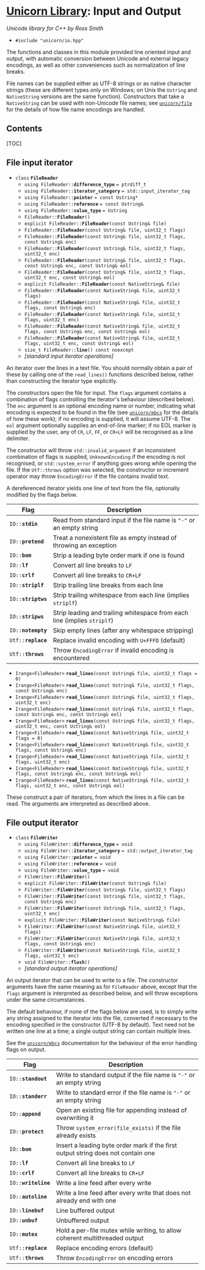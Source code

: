 # [Unicorn Library](index.html): Input and Output #

_Unicode library for C++ by Ross Smith_

* `#include "unicorn/io.hpp"`

The functions and classes in this module provided line oriented input and
output, with automatic conversion between Unicode and external legacy
encodings, as well as other conveniences such as normalization of line breaks.

File names can be supplied either as UTF-8 strings or as native character
strings (these are different types only on Windows; on Unix the `Ustring` and
`NativeString` versions are the same function). Constructors that take a
`NativeString` can be used with non-Unicode file names; see
[`unicorn/file`](file.html) for the details of how file name encodings are
handled.

## Contents ##

[TOC]

## File input iterator ##

* `class` **`FileReader`**
    * `using FileReader::`**`difference_type`** `= ptrdiff_t`
    * `using FileReader::`**`iterator_category`** `= std::input_iterator_tag`
    * `using FileReader::`**`pointer`** `= const Ustring*`
    * `using FileReader::`**`reference`** `= const Ustring&`
    * `using FileReader::`**`value_type`** `= Ustring`
    * `FileReader::`**`FileReader`**`()`
    * `explicit FileReader::`**`FileReader`**`(const Ustring& file)`
    * `FileReader::`**`FileReader`**`(const Ustring& file, uint32_t flags)`
    * `FileReader::`**`FileReader`**`(const Ustring& file, uint32_t flags, const Ustring& enc)`
    * `FileReader::`**`FileReader`**`(const Ustring& file, uint32_t flags, uint32_t enc)`
    * `FileReader::`**`FileReader`**`(const Ustring& file, uint32_t flags, const Ustring& enc, const Ustring& eol)`
    * `FileReader::`**`FileReader`**`(const Ustring& file, uint32_t flags, uint32_t enc, const Ustring& eol)`
    * `explicit FileReader::`**`FileReader`**`(const NativeString& file)`
    * `FileReader::`**`FileReader`**`(const NativeString& file, uint32_t flags)`
    * `FileReader::`**`FileReader`**`(const NativeString& file, uint32_t flags, const Ustring& enc)`
    * `FileReader::`**`FileReader`**`(const NativeString& file, uint32_t flags, uint32_t enc)`
    * `FileReader::`**`FileReader`**`(const NativeString& file, uint32_t flags, const Ustring& enc, const Ustring& eol)`
    * `FileReader::`**`FileReader`**`(const NativeString& file, uint32_t flags, uint32_t enc, const Ustring& eol)`
    * `size_t FileReader::`**`line`**`() const noexcept`
    * _[standard input iterator operations]_

An iterator over the lines in a text file. You should normally obtain a pair
of these by calling one of the `read_lines()` functions described below,
rather than constructing the iterator type explicitly.

The constructors open the file for input. The `flags` argument contains a
combination of flags controlling the  iterator's behaviour (described below).
The `enc` argument is an optional encoding name or number, indicating what
encoding is expected to be found in the file (see [`unicorn/mbcs`](mbcs.html)
for the details of how these work); if no encoding is supplied, it will assume
UTF-8. The `eol` argument optionally supplies an end-of-line marker; if no EOL
marker is supplied by the user, any of `CR`, `LF`, `FF`, or `CR+LF` will be
recognised as a line delimiter.

The constructor will throw `std::invalid_argument` if an inconsistent
combination of flags is supplied, `UnknownEncoding` if the encoding is not
recognised, or `std::system_error` if anything goes wrong while opening the
file. If the `Utf::throws` option was selected, the constructor or increment
operator may throw `EncodingError` if the file contains invalid text.

A dereferenced iterator yields one line of text from the file, optionally
modified by the flags below.

Flag                  | Description
----                  | -----------
`IO::`**`stdin`**     | Read from standard input if the file name is `"-"` or an empty string
`IO::`**`pretend`**   | Treat a nonexistent file as empty instead of throwing an exception
`IO::`**`bom`**       | Strip a leading byte order mark if one is found
`IO::`**`lf`**        | Convert all line breaks to `LF`
`IO::`**`crlf`**      | Convert all line breaks to `CR+LF`
`IO::`**`striplf`**   | Strip trailing line breaks from each line
`IO::`**`striptws`**  | Strip trailing whitespace from each line (implies `striplf`)
`IO::`**`stripws`**   | Strip leading and trailing whitespace from each line (implies `striplf`)
`IO::`**`notempty`**  | Skip empty lines (after any whitespace stripping)
`Utf::`**`replace`**  | Replace invalid encoding with `U+FFFD` (default)
`Utf::`**`throws`**   | Throw `EncodingError` if invalid encoding is encountered

* `Irange<FileReader>` **`read_lines`**`(const Ustring& file, uint32_t flags = 0)`
* `Irange<FileReader>` **`read_lines`**`(const Ustring& file, uint32_t flags, const Ustring& enc)`
* `Irange<FileReader>` **`read_lines`**`(const Ustring& file, uint32_t flags, uint32_t enc)`
* `Irange<FileReader>` **`read_lines`**`(const Ustring& file, uint32_t flags, const Ustring& enc, const Ustring& eol)`
* `Irange<FileReader>` **`read_lines`**`(const Ustring& file, uint32_t flags, uint32_t enc, const Ustring& eol)`
* `Irange<FileReader>` **`read_lines`**`(const NativeString& file, uint32_t flags = 0)`
* `Irange<FileReader>` **`read_lines`**`(const NativeString& file, uint32_t flags, const Ustring& enc)`
* `Irange<FileReader>` **`read_lines`**`(const NativeString& file, uint32_t flags, uint32_t enc)`
* `Irange<FileReader>` **`read_lines`**`(const NativeString& file, uint32_t flags, const Ustring& enc, const Ustring& eol)`
* `Irange<FileReader>` **`read_lines`**`(const NativeString& file, uint32_t flags, uint32_t enc, const Ustring& eol)`

These construct a pair of iterators, from which the lines in a file can be
read. The arguments are interpreted as described above.

## File output iterator ##

* `class` **`FileWriter`**
    * `using FileWriter::`**`difference_type`** `= void`
    * `using FileWriter::`**`iterator_category`** `= std::output_iterator_tag`
    * `using FileWriter::`**`pointer`** `= void`
    * `using FileWriter::`**`reference`** `= void`
    * `using FileWriter::`**`value_type`** `= void`
    * `FileWriter::`**`FileWriter`**`()`
    * `explicit FileWriter::`**`FileWriter`**`(const Ustring& file)`
    * `FileWriter::`**`FileWriter`**`(const Ustring& file, uint32_t flags)`
    * `FileWriter::`**`FileWriter`**`(const Ustring& file, uint32_t flags, const Ustring& enc)`
    * `FileWriter::`**`FileWriter`**`(const Ustring& file, uint32_t flags, uint32_t enc)`
    * `explicit FileWriter::`**`FileWriter`**`(const NativeString& file)`
    * `FileWriter::`**`FileWriter`**`(const NativeString& file, uint32_t flags)`
    * `FileWriter::`**`FileWriter`**`(const NativeString& file, uint32_t flags, const Ustring& enc)`
    * `FileWriter::`**`FileWriter`**`(const NativeString& file, uint32_t flags, uint32_t enc)`
    * `void FileWriter::`**`flush`**`()`
    * _[standard output iterator operations]_

An output iterator that can be used to write to a file. The constructor
arguments have the same meaning as for `FileReader` above, except that the
`flags` argument is interpreted as described below, and will throw exceptions
under the same circumstances.

The default behaviour, if none of the flags below are used, is to simply write
any string assigned to the iterator into the file, converted if necessary to
the encoding specified in the constructor (UTF-8 by default). Text need not be
written one line at a time; a single output string can contain multiple lines.

See the [`unicorn/mbcs`](mbcs.html) documentation for the behaviour of the
error handling flags on output.

Flag                   | Description
----                   | -----------
`IO::`**`standout`**   | Write to standard output if the file name is `"-"` or an empty string
`IO::`**`standerr`**   | Write to standard error if the file name is `"-"` or an empty string
`IO::`**`append`**     | Open an existing file for appending instead of overwriting it
`IO::`**`protect`**    | Throw `system_error(file_exists)` if the file already exists
`IO::`**`bom`**        | Insert a leading byte order mark if the first output string does not contain one
`IO::`**`lf`**         | Convert all line breaks to `LF`
`IO::`**`crlf`**       | Convert all line breaks to `CR+LF`
`IO::`**`writeline`**  | Write a line feed after every write
`IO::`**`autoline`**   | Write a line feed after every write that does not already end with one
`IO::`**`linebuf`**    | Line buffered output
`IO::`**`unbuf`**      | Unbuffered output
`IO::`**`mutex`**      | Hold a per-file mutex while writing, to allow coherent multithreaded output
`Utf::`**`replace`**   | Replace encoding errors (default)
`Utf::`**`throws`**    | Throw `EncodingError` on encoding errors

